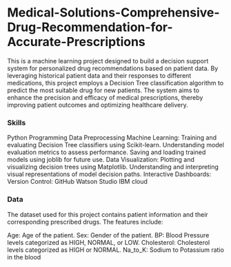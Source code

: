 # Medical-Solutions-Comprehensive-Drug-Recommendation-for-Accurate-Prescriptions

This is a machine learning project designed to build a decision support system for personalized drug recommendations based on patient data. By leveraging historical patient data and their responses to different medications, this project employs a Decision Tree classification algorithm to predict the most suitable drug for new patients. The system aims to enhance the precision and efficacy of medical prescriptions, thereby improving patient outcomes and optimizing healthcare delivery.
### Skills
   Python Programming
   Data Preprocessing
   Machine Learning:
      Training and evaluating Decision Tree classifiers using Scikit-learn.
      Understanding model evaluation metrics to assess performance.
      Saving and loading trained models using joblib for future use.
   Data Visualization:
       Plotting and visualizing decision trees using Matplotlib.
       Understanding and interpreting visual representations of model decision paths.
    Interactive Dashboards:
    Version Control: 
          GitHub
          Watson Studio
          IBM cloud
  
   
   
   

### Data
The dataset used for this project contains patient information and their corresponding prescribed drugs. The features include:

Age: Age of the patient.
Sex: Gender of the patient.
BP: Blood Pressure levels categorized as HIGH, NORMAL, or LOW.
Cholesterol: Cholesterol levels categorized as HIGH or NORMAL.
Na_to_K: Sodium to Potassium ratio in the blood
